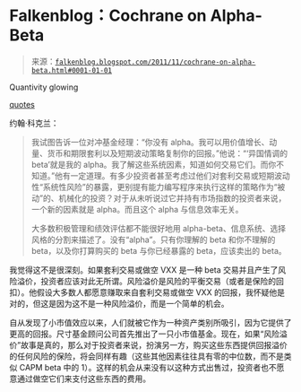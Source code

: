 <!--yml

category: 未分类

date: 2024-05-12 20:40:41

-->

# Falkenblog：Cochrane on Alpha-Beta

> 来源：[`falkenblog.blogspot.com/2011/11/cochrane-on-alpha-beta.html#0001-01-01`](http://falkenblog.blogspot.com/2011/11/cochrane-on-alpha-beta.html#0001-01-01)

Quantivity glowing

[quotes](http://quantivity.wordpress.com/2011/09/29/you-dont-have-alpha/#more-7133)

约翰·科克兰：

> 我试图告诉一位对冲基金经理：“你没有 alpha。我可以用价值增长、动量、货币和期限套利以及短期波动策略复制你的回报。”他说：“‘异国情调的 beta’就是我的 alpha。我了解这些系统因素，知道如何交易它们。而你不知道。”他有一定道理。有多少投资者甚至考虑过他们对套利交易或短期波动性“系统性风险”的暴露，更别提有能力编写程序来执行这样的策略作为“被动”的、机械化的投资？对于从未听说过它并持有市场指数的投资者来说，一个新的因素就是 alpha。而且这个 alpha 与信息效率无关。
> 
> 大多数积极管理和绩效评估都不能很好地用 alpha-beta、信息系统、选择风格的分割来描述了。没有“alpha”。只有你理解的 beta 和你不理解的 beta，以及你打算购买的 beta 与你已经暴露的 beta，应该卖出的 beta。

我觉得这不是很深刻。如果套利交易或做空 VXX 是一种 beta 交易并且产生了风险溢价，投资者应该对此无所谓。风险溢价是风险的平衡交易（或者是保险的回扣）。他假设大多数人都愿意赚取来自套利交易或做空 VXX 的回报，我怀疑他是对的，但这是因为这不是一种风险溢价，而是一个简单的机会。

自从发现了小市值效应以来，人们就被它作为一种资产类别所吸引，因为它提供了更高的回报。尺寸基金顾问公司首先推出了一只小市值基金。现在，如果“风险溢价”故事是真的，那么对于投资者来说，扮演另一方，购买这些东西提供回报溢价的任何风险的保险，将会同样有趣（这些其他因素往往具有零的中位数，而不是类似 CAPM beta 中的 1）。这样的机会从来没有以这种方式出售过，投资者也不愿意通过做空它们来支付这些东西的费用。
